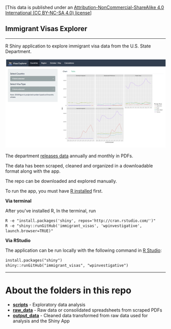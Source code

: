 [This data is published under an [Attribution-NonCommercial-ShareAlike 4.0 International (CC BY-NC-SA 4.0) license](https://creativecommons.org/licenses/by-nc-sa/4.0/)]

## Immigrant Visas Explorer

----

R Shiny application to explore immigrant visa data from the U.S. State Department.

![](shiny_app.png)

The department [releases data](https://travel.state.gov/content/travel/en/legal/visa-law0/visa-statistics.html) annually and monthly in PDFs.

The data has been scraped, cleaned and organized in a downloadable format along with the app.

The repo can be downloaded and explored manually. 

To run the app, you must have [R installed](https://cloud.r-project.org/) first.

**Via terminal**

After you've installed R, In the terminal, run

```
R -e "install.packages('shiny', repos='http://cran.rstudio.com/')"
R -e "shiny::runGitHub('immigrant_visas', 'wpinvestigative', launch.browser=TRUE)"
```

**Via RStudio**

The application can be run locally with the following command in [R Studio](https://www.rstudio.com/products/rstudio/download/#download): 

```
install.packages("shiny")
shiny::runGitHub("immigrant_visas", "wpinvestigative")
```

----

# About the folders in this repo

* **[scripts](scripts)** - Exploratory data analysis
* **[raw_data](raw_data)** - Raw data or consolidated spreadsheets from scraped PDFs
* **[output_data](output_data)** - Cleaned data transformed from raw data used for analysis and the Shiny App


